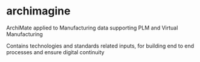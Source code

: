 # archimagine

ArchiMate applied to Manufacturing data supporting PLM and Virtual Manufacturing

Contains technologies and standards related inputs, for building end to end processes and ensure digital continuity

